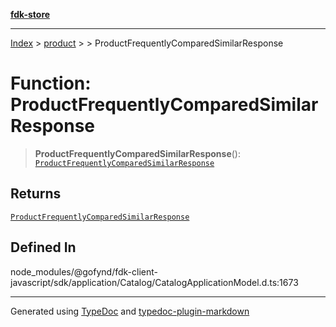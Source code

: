 [**fdk-store**](../../../README.md)
***

[Index](../../../API.md) > [product](../../README.md) > [<internal>](../README.md) > ProductFrequentlyComparedSimilarResponse

# Function: ProductFrequentlyComparedSimilarResponse

> **ProductFrequentlyComparedSimilarResponse**(): [`ProductFrequentlyComparedSimilarResponse`](../type-aliases/type-alias.ProductFrequentlyComparedSimilarResponse.md)

## Returns

[`ProductFrequentlyComparedSimilarResponse`](../type-aliases/type-alias.ProductFrequentlyComparedSimilarResponse.md)

## Defined In

node\_modules/@gofynd/fdk-client-javascript/sdk/application/Catalog/CatalogApplicationModel.d.ts:1673

***
Generated using [TypeDoc](https://typedoc.org/) and [typedoc-plugin-markdown](https://www.npmjs.com/package/typedoc-plugin-markdown)
